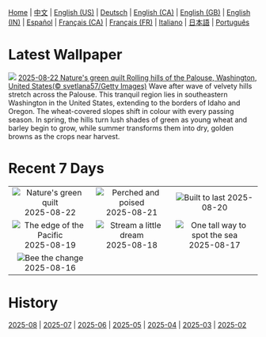 [Home](../README.md) | [中文](zh-CN.md) | [English (US)](en-US.md) | [Deutsch](de-DE.md) | [English (CA)](en-CA.md) | [English (GB)](en-GB.md) | [English (IN)](en-IN.md) | [Español](es-ES.md) | [Français (CA)](fr-CA.md) | [Français (FR)](fr-FR.md) | [Italiano](it-IT.md) | [日本語](ja-JP.md) | [Português](pt-BR.md)

# Latest Wallpaper
![](https://www.bing.com/th?id=OHR.PalouseWA_EN-CA1378669276_UHD.jpg)
[2025-08-22 Nature's green quilt Rolling hills of the Palouse, Washington, United States(© svetlana57/Getty Images)](https://www.bing.com/th?id=OHR.PalouseWA_EN-CA1378669276_UHD.jpg)
Wave after wave of velvety hills stretch across the Palouse. This tranquil region lies in southeastern Washington in the United States, extending to the borders of Idaho and Oregon. The wheat-covered slopes shift in colour with every passing season. In spring, the hills turn lush shades of green as young wheat and barley begin to grow, while summer transforms them into dry, golden browns as the crops near harvest.

# Recent 7 Days
|  |  |  |
|:---:|:---:|:---:|
| ![](https://www.bing.com/th?id=OHR.PalouseWA_EN-CA1378669276_400x240.jpg "Nature's green quilt") 2025-08-22 | ![](https://www.bing.com/th?id=OHR.WheatearBird_EN-CA8907713777_400x240.jpg "Perched and poised") 2025-08-21 | ![](https://www.bing.com/th?id=OHR.CitadelBonifacio_EN-CA8702640374_400x240.jpg "Built to last") 2025-08-20 |
| ![](https://www.bing.com/th?id=OHR.VanIsland_EN-CA8465545166_400x240.jpg "The edge of the Pacific") 2025-08-19 | ![](https://www.bing.com/th?id=OHR.AvalancheLake_EN-CA8229303307_400x240.jpg "Stream a little dream") 2025-08-18 | ![](https://www.bing.com/th?id=OHR.LyngvigLighthouse_EN-CA8074234624_400x240.jpg "One tall way to spot the sea") 2025-08-17 |
| ![](https://www.bing.com/th?id=OHR.ColorfulBeehives_EN-CA7943336590_400x240.jpg "Bee the change") 2025-08-16 |  |  |

# History
[2025-08](../archives/wallpaper/en-CA/w_2025_08.md) | [2025-07](../archives/wallpaper/en-CA/w_2025_07.md) | [2025-06](../archives/wallpaper/en-CA/w_2025_06.md) | [2025-05](../archives/wallpaper/en-CA/w_2025_05.md) | [2025-04](../archives/wallpaper/en-CA/w_2025_04.md) | [2025-03](../archives/wallpaper/en-CA/w_2025_03.md) | [2025-02](../archives/wallpaper/en-CA/w_2025_02.md)
